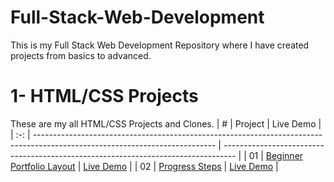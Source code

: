 # Full-Stack-Web-Development
This is my Full Stack Web Development Repository where I have created projects from basics to advanced.
# 1- HTML/CSS Projects

These are my all HTML/CSS Projects and Clones.
|  #  | Project                                                                                                                     | Live Demo                                                                         |
| :-: | --------------------------------------------------------------------------------------------------------------------------- | --------------------------------------------------------------------------------- |
| 01  | [Beginner Portfolio Layout](https://github.com/shreyash9806/Full-Stack-Web-Development/tree/master/HTML%20CSS%20Projects/Project%201)                             | [Live Demo](https://lively-sunburst-4a9276.netlify.app/)               |
| 02  | [Progress Steps](https://github.com/bradtraversy/50projects50days/tree/master/progress-steps)                               | [Live Demo](https://50projects50days.com/projects/progress-steps/)                |
